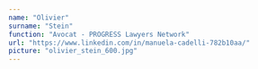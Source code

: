 ```yaml
---
name: "Olivier"
surname: "Stein"
function: "Avocat - PROGRESS Lawyers Network"
url: "https://www.linkedin.com/in/manuela-cadelli-782b10aa/"
picture: "olivier_stein_600.jpg"
---
```

